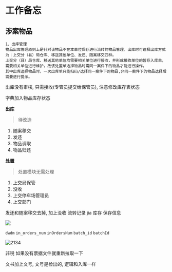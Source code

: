 # 工作备忘
## 涉案物品
```bash!
1、出库管理
物品出库管理原则上是针对该物品不在本单位保存进行流转的物品管理。出库时可选择出库方式为：上交分（县）局仓库、移送其他单位、发还、随案移交四种。
上交分（县）局仓库、移送其他单位均需要相关单位进行接收，并形成接收单位的暂存入库单，需要相关单位进行维护，故该处置单选择物品时需同一案件下的物品才能进行操作。
其中出库选择物品时，一次出库单只能扫码/选择同一案件下的物品,非同一案件下的物品选择后需要进行提示。
```

出库没有审核, 只需接收(专管员提交给保管员), 注意修改库存表状态

字典加入物品库存状态

**出库**
> 待改造
1. 随案移交
2. 发还
3. 物品调取
4. 物品归还


**处置** 
> 处置模块无需处理
1. 上交局保管
2. 没收
3. 上交停车场管理员
4. 上交部门

发还和随案移交去掉, 加上没收
流转记录 jia 库存  保存信息

![](https://i.imgur.com/ywFNikn.png)

`dwdm`
`in_orders_num` `inOrdersNum`
`batch_id` `batchId`

![2134](https://i.imgur.com/j9PhUxd.png)

非税 如果没有票据文件就重新拉取一下

文书加上文号, 文号是检出的, 逻辑和入库一样





